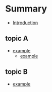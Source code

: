 # Summary

* [Introduction](README.md)


## topic A
* [example](example.md)
  * [example](example.md)

## topic B
* [example](example.md)

